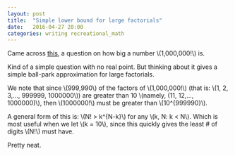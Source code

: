 ```yaml
---
layout: post
title:  "Simple lower bound for large factorials"
date:   2016-04-27 20:00 
categories: writing recreational_math 
---
```


Came across [this](https://www.reddit.com/r/learnmath/comments/4h6est/does_anyone_know_what_1000000_is/), a question on how big a number \\(1,000,000!\\) is.

Kind of a simple question with no real point. But thinking about it gives a simple ball-park approximation for large factorials.  

We note that since \\(999,990\\) of the factors of \\(1,000,000!\\) (that is: \\(1, 2, 3,..., 999999, 1000000\\)) are greater than 10 \\(namely, (11, 12,..., 1000000)\\), then \\(1000000!\\) must be greater than \\(10^{999990}\\). 

A general form of this is: \\(N! > k^{N-k}\\) for any \\(k, N: k < N\\). Which is most useful when we let \\(k = 10\\), since this quickly gives the least # of digits \\(N!\\) must have.  

Pretty neat. 
